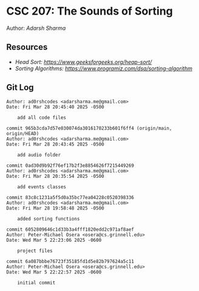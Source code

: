 # CSC 207: The Sounds of Sorting

Author: _Adarsh Sharma_

## Resources

- _Head Sort: https://www.geeksforgeeks.org/heap-sort/_
- _Sorting Algorithms: https://www.programiz.com/dsa/sorting-algorithm_

## Git Log

```
Author: ad0rshcodes <adarsharma.me@gmail.com>
Date: Fri Mar 28 20:45:40 2025 -0500

    add all code files

commit 965b3cda7d57e030074da3016170233b601f6ff4 (origin/main, origin/HEAD)
Author: ad0rshcodes <adarsharma.me@gmail.com>
Date: Fri Mar 28 20:43:45 2025 -0500

    add audio folder

commit 0ad30d9b92f76ef17b2f3e8854626f7215449269
Author: ad0rshcodes <adarsharma.me@gmail.com>
Date: Fri Mar 28 20:35:54 2025 -0500

    add events classes

commit 83c8c1231a5f5d0a35bc77ea04228c0520398336
Author: ad0rshcodes <adarsharma.me@gmail.com>
Date: Fri Mar 28 19:58:48 2025 -0500

    added sorting functions

commit 6052809646c1d33b3a4fff1820edd2c971af8aef
Author: Peter-Michael Osera <osera@cs.grinnell.edu>
Date: Wed Mar 5 22:23:06 2025 -0600

    project files

commit 6a087bbbe76723f35185fd1d5e82b797624a5c11
Author: Peter-Michael Osera <osera@cs.grinnell.edu>
Date: Wed Mar 5 22:22:57 2025 -0600

    initial commit
```
